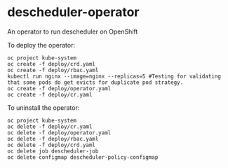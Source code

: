 # descheduler-operator
An operator to run descheduler on OpenShift

To deploy the operator:

```
oc project kube-system 
oc create -f deploy/crd.yaml
oc create -f deploy/rbac.yaml
kubectl run nginx --image=nginx --replicas=5 #Testing for validating that some pods do get evicts for duplicate pod strategy.
oc create -f deploy/operator.yaml
oc create -f deploy/cr.yaml
```

To uninstall the operator:
```
oc project kube-system
oc delete -f deploy/cr.yaml
oc delete -f deploy/operator.yaml
oc delete -f deploy/rbac.yaml
oc delete -f deploy/crd.yaml
oc delete job descheduler-job
oc delete configmap descheduler-policy-configmap
```
